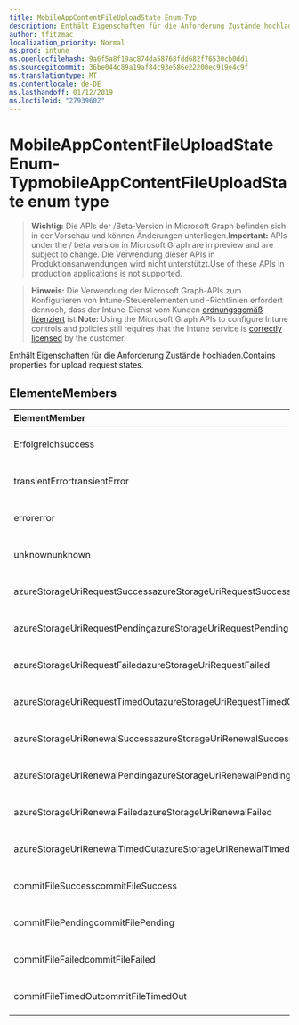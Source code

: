 ```yaml
---
title: MobileAppContentFileUploadState Enum-Typ
description: Enthält Eigenschaften für die Anforderung Zustände hochladen.
author: tfitzmac
localization_priority: Normal
ms.prod: intune
ms.openlocfilehash: 9a6f5a8f19ac874da58768fdd682f76530cb0dd1
ms.sourcegitcommit: 36be044c89a19af84c93e586e22200ec919e4c9f
ms.translationtype: MT
ms.contentlocale: de-DE
ms.lasthandoff: 01/12/2019
ms.locfileid: "27939602"
---
```

# <a name="mobileappcontentfileuploadstate-enum-type"></a><span data-ttu-id="d3966-103">MobileAppContentFileUploadState Enum-Typ</span><span class="sxs-lookup"><span data-stu-id="d3966-103">mobileAppContentFileUploadState enum type</span></span>

> <span data-ttu-id="d3966-104">**Wichtig:** Die APIs der /Beta-Version in Microsoft Graph befinden sich in der Vorschau und können Änderungen unterliegen.</span><span class="sxs-lookup"><span data-stu-id="d3966-104">**Important:** APIs under the / beta version in Microsoft Graph are in preview and are subject to change.</span></span> <span data-ttu-id="d3966-105">Die Verwendung dieser APIs in Produktionsanwendungen wird nicht unterstützt.</span><span class="sxs-lookup"><span data-stu-id="d3966-105">Use of these APIs in production applications is not supported.</span></span>

> <span data-ttu-id="d3966-106">**Hinweis:** Die Verwendung der Microsoft Graph-APIs zum Konfigurieren von Intune-Steuerelementen und -Richtlinien erfordert dennoch, dass der Intune-Dienst vom Kunden [ordnungsgemäß lizenziert](https://go.microsoft.com/fwlink/?linkid=839381) ist.</span><span class="sxs-lookup"><span data-stu-id="d3966-106">**Note:** Using the Microsoft Graph APIs to configure Intune controls and policies still requires that the Intune service is [correctly licensed](https://go.microsoft.com/fwlink/?linkid=839381) by the customer.</span></span>

<span data-ttu-id="d3966-107">Enthält Eigenschaften für die Anforderung Zustände hochladen.</span><span class="sxs-lookup"><span data-stu-id="d3966-107">Contains properties for upload request states.</span></span>
## <a name="members"></a><span data-ttu-id="d3966-108">Elemente</span><span class="sxs-lookup"><span data-stu-id="d3966-108">Members</span></span>
|<span data-ttu-id="d3966-109">Element</span><span class="sxs-lookup"><span data-stu-id="d3966-109">Member</span></span>|<span data-ttu-id="d3966-110">Wert</span><span class="sxs-lookup"><span data-stu-id="d3966-110">Value</span></span>|<span data-ttu-id="d3966-111">Beschreibung</span><span class="sxs-lookup"><span data-stu-id="d3966-111">Description</span></span>|
|:---|:---|:---|
|<span data-ttu-id="d3966-112">Erfolgreich</span><span class="sxs-lookup"><span data-stu-id="d3966-112">success</span></span>|<span data-ttu-id="d3966-113">0</span><span class="sxs-lookup"><span data-stu-id="d3966-113">0</span></span>|<span data-ttu-id="d3966-114">Noch nicht dokumentiert</span><span class="sxs-lookup"><span data-stu-id="d3966-114">Not yet documented</span></span>|
|<span data-ttu-id="d3966-115">transientError</span><span class="sxs-lookup"><span data-stu-id="d3966-115">transientError</span></span>|<span data-ttu-id="d3966-116">1</span><span class="sxs-lookup"><span data-stu-id="d3966-116">1</span></span>|<span data-ttu-id="d3966-117">Noch nicht dokumentiert</span><span class="sxs-lookup"><span data-stu-id="d3966-117">Not yet documented</span></span>|
|<span data-ttu-id="d3966-118">error</span><span class="sxs-lookup"><span data-stu-id="d3966-118">error</span></span>|<span data-ttu-id="d3966-119">2</span><span class="sxs-lookup"><span data-stu-id="d3966-119">2</span></span>|<span data-ttu-id="d3966-120">Noch nicht dokumentiert</span><span class="sxs-lookup"><span data-stu-id="d3966-120">Not yet documented</span></span>|
|<span data-ttu-id="d3966-121">unknown</span><span class="sxs-lookup"><span data-stu-id="d3966-121">unknown</span></span>|<span data-ttu-id="d3966-122">3</span><span class="sxs-lookup"><span data-stu-id="d3966-122">3</span></span>|<span data-ttu-id="d3966-123">Noch nicht dokumentiert</span><span class="sxs-lookup"><span data-stu-id="d3966-123">Not yet documented</span></span>|
|<span data-ttu-id="d3966-124">azureStorageUriRequestSuccess</span><span class="sxs-lookup"><span data-stu-id="d3966-124">azureStorageUriRequestSuccess</span></span>|<span data-ttu-id="d3966-125">100</span><span class="sxs-lookup"><span data-stu-id="d3966-125">100</span></span>|<span data-ttu-id="d3966-126">Noch nicht dokumentiert</span><span class="sxs-lookup"><span data-stu-id="d3966-126">Not yet documented</span></span>|
|<span data-ttu-id="d3966-127">azureStorageUriRequestPending</span><span class="sxs-lookup"><span data-stu-id="d3966-127">azureStorageUriRequestPending</span></span>|<span data-ttu-id="d3966-128">101</span><span class="sxs-lookup"><span data-stu-id="d3966-128">101</span></span>|<span data-ttu-id="d3966-129">Noch nicht dokumentiert</span><span class="sxs-lookup"><span data-stu-id="d3966-129">Not yet documented</span></span>|
|<span data-ttu-id="d3966-130">azureStorageUriRequestFailed</span><span class="sxs-lookup"><span data-stu-id="d3966-130">azureStorageUriRequestFailed</span></span>|<span data-ttu-id="d3966-131">102</span><span class="sxs-lookup"><span data-stu-id="d3966-131">102</span></span>|<span data-ttu-id="d3966-132">Noch nicht dokumentiert</span><span class="sxs-lookup"><span data-stu-id="d3966-132">Not yet documented</span></span>|
|<span data-ttu-id="d3966-133">azureStorageUriRequestTimedOut</span><span class="sxs-lookup"><span data-stu-id="d3966-133">azureStorageUriRequestTimedOut</span></span>|<span data-ttu-id="d3966-134">103</span><span class="sxs-lookup"><span data-stu-id="d3966-134">103</span></span>|<span data-ttu-id="d3966-135">Noch nicht dokumentiert</span><span class="sxs-lookup"><span data-stu-id="d3966-135">Not yet documented</span></span>|
|<span data-ttu-id="d3966-136">azureStorageUriRenewalSuccess</span><span class="sxs-lookup"><span data-stu-id="d3966-136">azureStorageUriRenewalSuccess</span></span>|<span data-ttu-id="d3966-137">200</span><span class="sxs-lookup"><span data-stu-id="d3966-137">200</span></span>|<span data-ttu-id="d3966-138">Noch nicht dokumentiert</span><span class="sxs-lookup"><span data-stu-id="d3966-138">Not yet documented</span></span>|
|<span data-ttu-id="d3966-139">azureStorageUriRenewalPending</span><span class="sxs-lookup"><span data-stu-id="d3966-139">azureStorageUriRenewalPending</span></span>|<span data-ttu-id="d3966-140">201</span><span class="sxs-lookup"><span data-stu-id="d3966-140">201</span></span>|<span data-ttu-id="d3966-141">Noch nicht dokumentiert</span><span class="sxs-lookup"><span data-stu-id="d3966-141">Not yet documented</span></span>|
|<span data-ttu-id="d3966-142">azureStorageUriRenewalFailed</span><span class="sxs-lookup"><span data-stu-id="d3966-142">azureStorageUriRenewalFailed</span></span>|<span data-ttu-id="d3966-143">202</span><span class="sxs-lookup"><span data-stu-id="d3966-143">202</span></span>|<span data-ttu-id="d3966-144">Noch nicht dokumentiert</span><span class="sxs-lookup"><span data-stu-id="d3966-144">Not yet documented</span></span>|
|<span data-ttu-id="d3966-145">azureStorageUriRenewalTimedOut</span><span class="sxs-lookup"><span data-stu-id="d3966-145">azureStorageUriRenewalTimedOut</span></span>|<span data-ttu-id="d3966-146">203</span><span class="sxs-lookup"><span data-stu-id="d3966-146">203</span></span>|<span data-ttu-id="d3966-147">Noch nicht dokumentiert</span><span class="sxs-lookup"><span data-stu-id="d3966-147">Not yet documented</span></span>|
|<span data-ttu-id="d3966-148">commitFileSuccess</span><span class="sxs-lookup"><span data-stu-id="d3966-148">commitFileSuccess</span></span>|<span data-ttu-id="d3966-149">300</span><span class="sxs-lookup"><span data-stu-id="d3966-149">300</span></span>|<span data-ttu-id="d3966-150">Noch nicht dokumentiert</span><span class="sxs-lookup"><span data-stu-id="d3966-150">Not yet documented</span></span>|
|<span data-ttu-id="d3966-151">commitFilePending</span><span class="sxs-lookup"><span data-stu-id="d3966-151">commitFilePending</span></span>|<span data-ttu-id="d3966-152">301</span><span class="sxs-lookup"><span data-stu-id="d3966-152">301</span></span>|<span data-ttu-id="d3966-153">Noch nicht dokumentiert</span><span class="sxs-lookup"><span data-stu-id="d3966-153">Not yet documented</span></span>|
|<span data-ttu-id="d3966-154">commitFileFailed</span><span class="sxs-lookup"><span data-stu-id="d3966-154">commitFileFailed</span></span>|<span data-ttu-id="d3966-155">302</span><span class="sxs-lookup"><span data-stu-id="d3966-155">302</span></span>|<span data-ttu-id="d3966-156">Noch nicht dokumentiert</span><span class="sxs-lookup"><span data-stu-id="d3966-156">Not yet documented</span></span>|
|<span data-ttu-id="d3966-157">commitFileTimedOut</span><span class="sxs-lookup"><span data-stu-id="d3966-157">commitFileTimedOut</span></span>|<span data-ttu-id="d3966-158">303</span><span class="sxs-lookup"><span data-stu-id="d3966-158">303</span></span>|<span data-ttu-id="d3966-159">Noch nicht dokumentiert</span><span class="sxs-lookup"><span data-stu-id="d3966-159">Not yet documented</span></span>|





